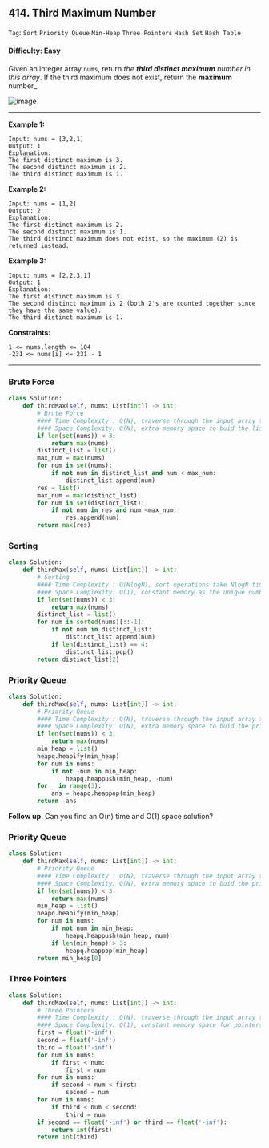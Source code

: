 ## 414. Third Maximum Number

```Tag```: ```Sort``` ```Priority Queue``` ```Min-Heap``` ```Three Pointers``` ```Hash Set``` ```Hash Table```

#### Difficulty: Easy

Given an integer array ```nums```, return _the __third distinct maximum__ number in this array_. If the third maximum does not exist, return the __maximum__ number_.

![image](https://user-images.githubusercontent.com/35042430/213017833-73c6fa75-5436-47ce-8aa3-784d92d4cc89.png)

---

__Example 1:__
```
Input: nums = [3,2,1]
Output: 1
Explanation:
The first distinct maximum is 3.
The second distinct maximum is 2.
The third distinct maximum is 1.
```

__Example 2:__
```
Input: nums = [1,2]
Output: 2
Explanation:
The first distinct maximum is 2.
The second distinct maximum is 1.
The third distinct maximum does not exist, so the maximum (2) is returned instead.
```

__Example 3:__
```
Input: nums = [2,2,3,1]
Output: 1
Explanation:
The first distinct maximum is 3.
The second distinct maximum is 2 (both 2's are counted together since they have the same value).
The third distinct maximum is 1.
```

__Constraints:__
```
1 <= nums.length <= 104
-231 <= nums[i] <= 231 - 1
```

---

### Brute Force

```Python
class Solution:
    def thirdMax(self, nums: List[int]) -> int:
        # Brute Force
        #### Time Complexity : O(N), traverse through the input array twice
        #### Space Complexity: O(N), extra memory space to buid the lists
        if len(set(nums)) < 3:
            return max(nums)
        distinct_list = list()
        max_num = max(nums)
        for num in set(nums):
            if not num in distinct_list and num < max_num:
                distinct_list.append(num)
        res = list()
        max_num = max(distinct_list)
        for num in set(distinct_list):
            if not num in res and num <max_num:
                res.append(num)
        return max(res)
```

### Sorting

```Python
class Solution:
    def thirdMax(self, nums: List[int]) -> int:
        # Sorting
        #### Time Complexity : O(NlogN), sort operations take NlogN time
        #### Space Complexity: O(1), constant memory as the unique number array contains at most 3 elements
        if len(set(nums)) < 3:
            return max(nums)
        distinct_list = list()
        for num in sorted(nums)[::-1]:
            if not num in distinct_list:
                distinct_list.append(num)
            if len(distinct_list) == 4:
                distinct_list.pop()
        return distinct_list[2]
```

### Priority Queue

```Python
class Solution:
    def thirdMax(self, nums: List[int]) -> int:
        # Priority Queue
        #### Time Complexity : O(N), traverse through the input array to build min heap
        #### Space Complexity: O(N), extra memory space to buid the priority queue
        if len(set(nums)) < 3:
            return max(nums)
        min_heap = list()
        heapq.heapify(min_heap)
        for num in nums:
            if not -num in min_heap:
                heapq.heappush(min_heap, -num)
        for _ in range(3):
            ans = heapq.heappop(min_heap)
        return -ans
```

__Follow up__: Can you find an O(n) time and O(1) space solution?

### Priority Queue

```Python
class Solution:
    def thirdMax(self, nums: List[int]) -> int:
        # Priority Queue
        #### Time Complexity : O(N), traverse through the input array to build min heap
        #### Space Complexity: O(N), extra memory space to buid the priority queue
        if len(set(nums)) < 3:
            return max(nums)
        min_heap = list()
        heapq.heapify(min_heap)
        for num in nums:
            if not num in min_heap:
                heapq.heappush(min_heap, num)
            if len(min_heap) > 3:
                heapq.heappop(min_heap)
        return min_heap[0]
```

### Three Pointers

```Python
class Solution:
    def thirdMax(self, nums: List[int]) -> int:
        # Three Pointers
        #### Time Complexity : O(N), traverse through the input array thrrice takes 3*N time to find maximum numbers first, second, third
        #### Space Complexity: O(1), constant memory space for pointers
        first = float('-inf')
        second = float('-inf')
        third = float('-inf')
        for num in nums:
            if first < num:
                first = num
        for num in nums:
            if second < num < first:
                second = num
        for num in nums:
            if third < num < second:
                third = num
        if second == float('-inf') or third == float('-inf'):
            return int(first)
        return int(third)
```
